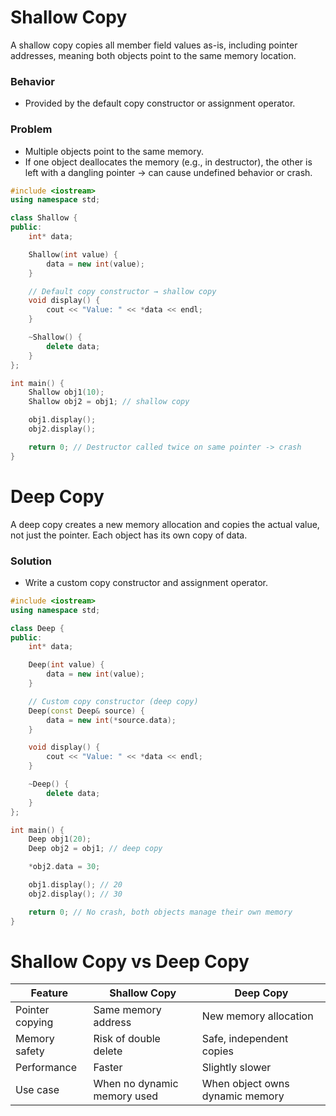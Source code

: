 # Shallow Copy

A shallow copy copies all member field values as-is, including pointer addresses, meaning both objects point to the same memory location.

### Behavior

- Provided by the default copy constructor or assignment operator.

### Problem

- Multiple objects point to the same memory.
- If one object deallocates the memory (e.g., in destructor), the other is left with a dangling pointer → can cause undefined behavior or crash.

```cpp
#include <iostream>
using namespace std;

class Shallow {
public:
    int* data;

    Shallow(int value) {
        data = new int(value);
    }

    // Default copy constructor → shallow copy
    void display() {
        cout << "Value: " << *data << endl;
    }

    ~Shallow() {
        delete data;
    }
};

int main() {
    Shallow obj1(10);
    Shallow obj2 = obj1; // shallow copy

    obj1.display();
    obj2.display();

    return 0; // Destructor called twice on same pointer -> crash
}

```

# Deep Copy

A deep copy creates a new memory allocation and copies the actual value, not just the pointer. Each object has its own copy of data.

### Solution

- Write a custom copy constructor and assignment operator.

```cpp
#include <iostream>
using namespace std;

class Deep {
public:
    int* data;

    Deep(int value) {
        data = new int(value);
    }

    // Custom copy constructor (deep copy)
    Deep(const Deep& source) {
        data = new int(*source.data);
    }

    void display() {
        cout << "Value: " << *data << endl;
    }

    ~Deep() {
        delete data;
    }
};

int main() {
    Deep obj1(20);
    Deep obj2 = obj1; // deep copy

    *obj2.data = 30;

    obj1.display(); // 20
    obj2.display(); // 30

    return 0; // No crash, both objects manage their own memory
}

```

# Shallow Copy vs Deep Copy

| Feature         | Shallow Copy                | Deep Copy                       |
| --------------- | --------------------------- | ------------------------------- |
| Pointer copying | Same memory address         | New memory allocation           |
| Memory safety   | Risk of double delete       | Safe, independent copies        |
| Performance     | Faster                      | Slightly slower                 |
| Use case        | When no dynamic memory used | When object owns dynamic memory |
